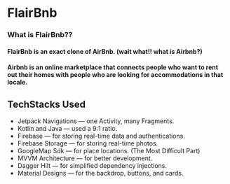 # FlairBnb
<h3>What is FlairBnb??</h3>
<h4>FlairBnb is an exact clone of AirBnb. (wait what!! what is Airbnb?)<h4>
Airbnb is an online marketplace that connects people who want to rent out their homes with people who are looking for accommodations in that locale.
  
  <h2> TechStacks Used </h2>
  <ul>
    <li>Jetpack Navigations — one Activity, many Fragments.</li>
    <li>Kotlin and Java — used a 9:1 ratio.</li>
    <li>Firebase — for storing real-time data and authentications.</li>
    <li>Firebase Storage — for storing real-time photos.</li>
    <li>GoogleMap Sdk — for place locations. (The Most Difficult Part)</li>
    <li>MVVM Architecture — for better development.</li>
    <li>Dagger Hilt — for simplified dependency injections.</li>
    <li>Material Designs — for the backdrop, buttons, and cards.</li>
  </ul>
